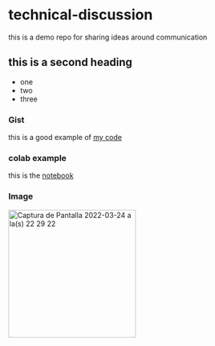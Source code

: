 # technical-discussion
this is a demo repo for sharing ideas around communication


## this is a second heading

* one
* two
* three

### Gist

this is a good example of [my code](https://gist.github.com/braysloski/91d72ccc60bdc6a3b111d1e01dde45be)

### colab example

this is the [notebook]()


### Image

<img width="254" alt="Captura de Pantalla 2022-03-24 a la(s) 22 29 22" src="https://user-images.githubusercontent.com/20510014/160054695-cbe27cb0-a5fc-4e46-aa3a-4f311d198df0.png">
